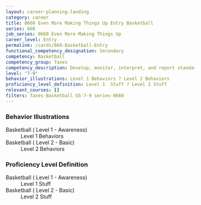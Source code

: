 ```yaml
---
layout: career-planning-landing
category: career
title: 0660 Even More Making Things Up Entry Basketball
series: 660
job_series: 0660 Even More Making Things Up
career_level: Entry
permalink: /cards/660-Basketball-Entry
functional_competency_designation: Secondary
competency: Basketball
competency_group: Taxes
competency_description: Develop, monitor, interpret, and report standardized processes/operations to ensure transparency and compliance with financial statutory, regulatory, and leadership guidance with the intent of promoting effectiveness and accountability.
level: "7-9"
behavior_illustrations: Level 1 Behaviors ? Level 2 Behaviors
proficiency_level_definition: Level 1  Stuff ? Level 2 Stuff
relevant_courses: []
filters: Taxes-Basketball GS-7-9 series-0660
---
```


<div class="desktop:grid-col-6 margin-y-205">
  <div class="border-top-05 bg-white padding-2 shadow-5 height-full members-hover border-1px border-gray-30 border-top-orange radius-lg">
    <h3>Behavior Illustrations</h3>
    <dl class="text-base"><dt>Basketball ( Level 1 - Awareness)</dt><dd>Level 1 Behaviors</dd><dt>Basketball ( Level 2 - Basic)</dt><dd>Level 2 Behaviors</dd></dl>
  </div>
</div>
<div class="desktop:grid-col-6 margin-y-205">
  <div class="border-top-05 bg-white padding-2 shadow-5 height-full members-hover border-1px border-gray-30 border-top-orange radius-lg">
    <h3>Proficiency Level Definition</h3>
    <dl class="text-base"><dt>Basketball ( Level 1 - Awareness)</dt><dd>Level 1  Stuff</dd><dt>Basketball ( Level 2 - Basic)</dt><dd>Level 2 Stuff</dd></dl>
  </div>
</div>